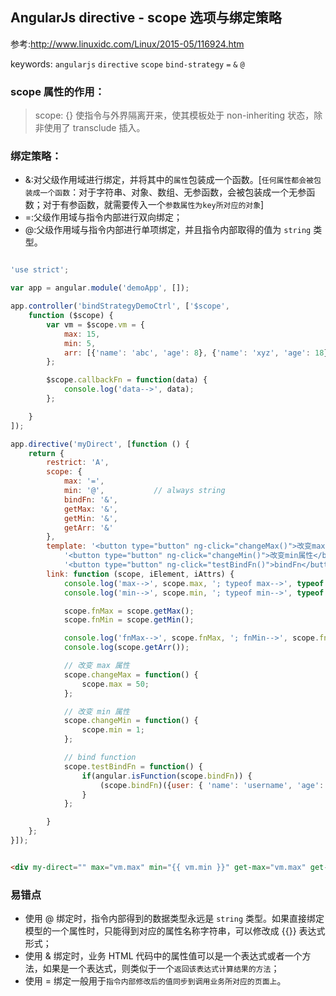 
## AngularJs directive - scope 选项与绑定策略   

参考:http://www.linuxidc.com/Linux/2015-05/116924.htm

keywords: `angularjs` `directive` `scope` `bind-strategy` `=` `&` `@`   

### scope 属性的作用：   
> scope: {} 使指令与外界隔离开来，使其模板处于 non-inheriting 状态，除非使用了 transclude 插入。   

### 绑定策略：   
* &:对父级作用域进行绑定，并将其中的`属性`包装成一个函数。[`任何属性都会被包装成一个函数`：对于字符串、对象、数组、无参函数，会被包装成一个无参函数；对于有参函数，就需要传入一个`参数属性为key所对应的对象`]   
* =:父级作用域与指令内部进行双向绑定；   
* @:父级作用域与指令内部进行单项绑定，并且指令内部取得的值为 `string` 类型。   

```js   

'use strict';

var app = angular.module('demoApp', []);

app.controller('bindStrategyDemoCtrl', ['$scope', 
	function ($scope) {
		var vm = $scope.vm = {
			max: 15,
			min: 5,
			arr: [{'name': 'abc', 'age': 8}, {'name': 'xyz', 'age': 18}]
		};

		$scope.callbackFn = function(data) {
			console.log('data-->', data);
		};

	}
]);

app.directive('myDirect', [function () {
	return {
		restrict: 'A',
		scope: {
			max: '=',
			min: '@',			// always string
			bindFn: '&',
			getMax: '&',
			getMin: '&',
			getArr: '&'
		},
		template: '<button type="button" ng-click="changeMax()">改变max属性</button>' + 
			'<button type="button" ng-click="changeMin()">改变min属性</button>' + 
			'<button type="button" ng-click="testBindFn()">bindFn</button>',
		link: function (scope, iElement, iAttrs) {
			console.log('max-->', scope.max, '; typeof max-->', typeof scope.max);
			console.log('min-->', scope.min, '; typeof min-->', typeof scope.min);

			scope.fnMax = scope.getMax();
			scope.fnMin = scope.getMin();

			console.log('fnMax-->', scope.fnMax, '; fnMin-->', scope.fnMin);
			console.log(scope.getArr());

			// 改变 max 属性
			scope.changeMax = function() {
				scope.max = 50;
			};

			// 改变 min 属性
			scope.changeMin = function() {
				scope.min = 1;
			};

			// bind function
			scope.testBindFn = function() {
				if(angular.isFunction(scope.bindFn)) {
					(scope.bindFn)({user: { 'name': 'username', 'age': 15 }});
				}
			};

		}
	};
}]);
```   

```html   

<div my-direct="" max="vm.max" min="{{ vm.min }}" get-max="vm.max" get-min="vm.min" get-arr="vm.arr" bind-Fn="callbackFn(user)"></div>

```   
### 易错点   
* 使用 @ 绑定时，指令内部得到的数据类型永远是 `string` 类型。如果直接绑定模型的一个属性时，只能得到对应的属性名称字符串，可以修改成 {{}} 表达式形式；   
* 使用 & 绑定时，业务 HTML 代码中的属性值可以是一个表达式或者一个方法，如果是一个表达式，则类似于一个`返回该表达式计算结果的方法`；   
* 使用 = 绑定一般用于`指令内部修改后的值同步到调用业务所对应的页面上`。   